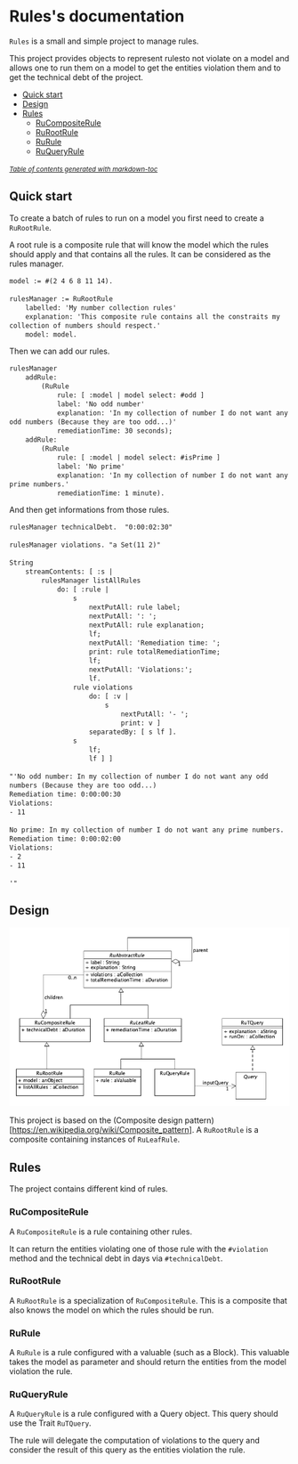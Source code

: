 # Rules's documentation

`Rules` is a small and simple project to manage rules. 

This project provides objects to represent rulesto not violate on a model and allows one to run them on a model to get the entities violation them and to get the technical debt of the project.


- [Quick start](#quick-start)
- [Design](#design)
- [Rules](#rules)
  * [RuCompositeRule](#rucompositerule)
  * [RuRootRule](#rurootrule)
  * [RuRule](#rurule)
  * [RuQueryRule](#ruqueryrule)

<small><i><a href='http://ecotrust-canada.github.io/markdown-toc/'>Table of contents generated with markdown-toc</a></i></small>


## Quick start

To create a batch of rules to run on a model you first need to create a `RuRootRule`.

A root rule is a composite rule that will know the model which the rules should apply and that contains all the rules. It can be considered as the rules manager.

```Smalltalk
model := #(2 4 6 8 11 14).

rulesManager := RuRootRule
	labelled: 'My number collection rules'
	explanation: 'This composite rule contains all the constraits my collection of numbers should respect.'
	model: model.
```

Then we can add our rules.

```Smalltalk
rulesManager
	addRule:
		(RuRule
			rule: [ :model | model select: #odd ]
			label: 'No odd number'
			explanation: 'In my collection of number I do not want any odd numbers (Because they are too odd...)'
			remediationTime: 30 seconds);
	addRule:
		(RuRule
			rule: [ :model | model select: #isPrime ]
			label: 'No prime'
			explanation: 'In my collection of number I do not want any prime numbers.'
			remediationTime: 1 minute).
```

And then get informations from those rules.

```Smalltak
rulesManager technicalDebt.  "0:00:02:30"

rulesManager violations. "a Set(11 2)"

String
	streamContents: [ :s | 
		rulesManager listAllRules
			do: [ :rule | 
				s
					nextPutAll: rule label;
					nextPutAll: ': ';
					nextPutAll: rule explanation;
					lf;
					nextPutAll: 'Remediation time: ';
					print: rule totalRemediationTime;
					lf;
					nextPutAll: 'Violations:';
					lf.
				rule violations
					do: [ :v | 
						s
							nextPutAll: '- ';
							print: v ]
					separatedBy: [ s lf ].
				s
					lf;
					lf ] ]

"'No odd number: In my collection of number I do not want any odd numbers (Because they are too odd...)
Remediation time: 0:00:00:30
Violations:
- 11

No prime: In my collection of number I do not want any prime numbers.
Remediation time: 0:00:02:00
Violations:
- 2
- 11

'"
```

## Design

![UML of the project](uml.png?raw=true "UML of the project")

This project is based on the (Composite design pattern)[https://en.wikipedia.org/wiki/Composite_pattern].
A `RuRootRule` is a composite containing instances of `RuLeafRule`.

## Rules

The project contains different kind of rules.

### RuCompositeRule 

A `RuCompositeRule` is a rule containing other rules.

It can return the entities violating one of those rule with the `#violation` method and the technical debt in days via `#technicalDebt`.

### RuRootRule

A `RuRootRule` is a specialization of `RuCompositeRule`. This is a composite that also knows the model on which the rules should be run. 

### RuRule

A `RuRule` is a rule configured with a valuable (such as a Block). This valuable takes the model as parameter and should return the entities from the model violation the rule.

### RuQueryRule

A `RuQueryRule` is a rule configured with a Query object. This query should use the Trait `RuTQuery`. 

The rule will delegate the computation of violations to the query and consider the result of this query as the entities violation the rule.